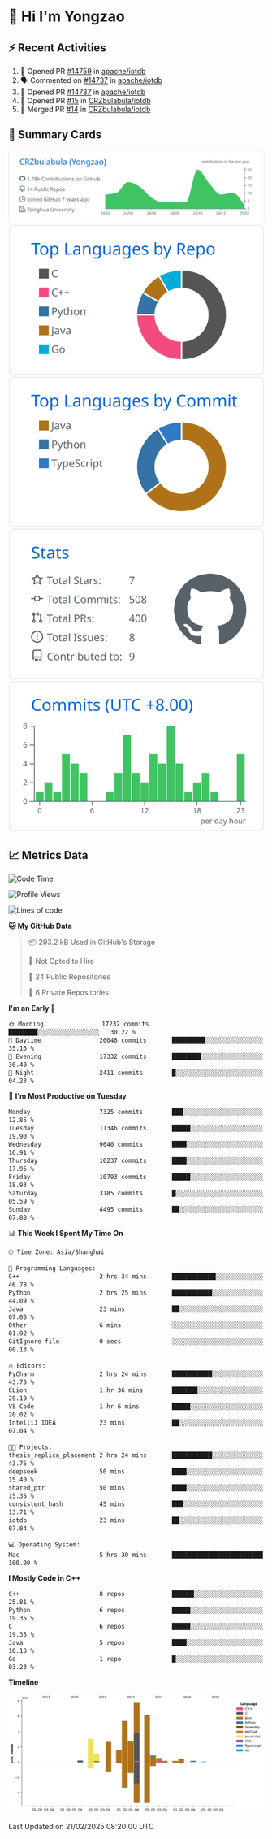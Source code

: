 # 👋 Hi I'm Yongzao

## ⚡ Recent Activities
<!--START_SECTION:activity-->
1. 💪 Opened PR [#14759](https://github.com/apache/iotdb/pull/14759) in [apache/iotdb](https://github.com/apache/iotdb)
2. 🗣 Commented on [#14737](https://github.com/apache/iotdb/pull/14737#issuecomment-2606632528) in [apache/iotdb](https://github.com/apache/iotdb)
3. 💪 Opened PR [#14737](https://github.com/apache/iotdb/pull/14737) in [apache/iotdb](https://github.com/apache/iotdb)
4. 💪 Opened PR [#15](https://github.com/CRZbulabula/iotdb/pull/15) in [CRZbulabula/iotdb](https://github.com/CRZbulabula/iotdb)
5. 🎉 Merged PR [#14](https://github.com/CRZbulabula/iotdb/pull/14) in [CRZbulabula/iotdb](https://github.com/CRZbulabula/iotdb)
<!--END_SECTION:activity-->

## 🎑 Summary Cards

[![](https://raw.githubusercontent.com/CRZbulabula/CRZbulabula/main/profile-summary-card-output/github/0-profile-details.svg)](https://github.com/vn7n24fzkq/github-profile-summary-cards)
[![](https://raw.githubusercontent.com/CRZbulabula/CRZbulabula/main/profile-summary-card-output/github/1-repos-per-language.svg)](https://github.com/vn7n24fzkq/github-profile-summary-cards) [![](https://raw.githubusercontent.com/CRZbulabula/CRZbulabula/main/profile-summary-card-output/github/2-most-commit-language.svg)](https://github.com/vn7n24fzkq/github-profile-summary-cards)
[![](https://raw.githubusercontent.com/CRZbulabula/CRZbulabula/main/profile-summary-card-output/github/3-stats.svg)](https://github.com/vn7n24fzkq/github-profile-summary-cards) [![](https://raw.githubusercontent.com/CRZbulabula/CRZbulabula/main/profile-summary-card-output/github/4-productive-time.svg)](https://github.com/vn7n24fzkq/github-profile-summary-cards)

## 📈 Metrics Data

<!--START_SECTION:waka-->
![Code Time](http://img.shields.io/badge/Code%20Time-817%20hrs%2057%20mins-blue)

![Profile Views](http://img.shields.io/badge/Profile%20Views-0-blue)

![Lines of code](https://img.shields.io/badge/From%20Hello%20World%20I%27ve%20Written-32.6%20million%20lines%20of%20code-blue)

**🐱 My GitHub Data** 

> 📦 293.2 kB Used in GitHub's Storage 
 > 
> 🚫 Not Opted to Hire
 > 
> 📜 24 Public Repositories 
 > 
> 🔑 6 Private Repositories 
 > 
**I'm an Early 🐤** 

```text
🌞 Morning                17232 commits       ████████░░░░░░░░░░░░░░░░░   30.22 % 
🌆 Daytime                20046 commits       █████████░░░░░░░░░░░░░░░░   35.16 % 
🌃 Evening                17332 commits       ████████░░░░░░░░░░░░░░░░░   30.40 % 
🌙 Night                  2411 commits        █░░░░░░░░░░░░░░░░░░░░░░░░   04.23 % 
```
📅 **I'm Most Productive on Tuesday** 

```text
Monday                   7325 commits        ███░░░░░░░░░░░░░░░░░░░░░░   12.85 % 
Tuesday                  11346 commits       █████░░░░░░░░░░░░░░░░░░░░   19.90 % 
Wednesday                9640 commits        ████░░░░░░░░░░░░░░░░░░░░░   16.91 % 
Thursday                 10237 commits       ████░░░░░░░░░░░░░░░░░░░░░   17.95 % 
Friday                   10793 commits       █████░░░░░░░░░░░░░░░░░░░░   18.93 % 
Saturday                 3185 commits        █░░░░░░░░░░░░░░░░░░░░░░░░   05.59 % 
Sunday                   4495 commits        ██░░░░░░░░░░░░░░░░░░░░░░░   07.88 % 
```


📊 **This Week I Spent My Time On** 

```text
🕑︎ Time Zone: Asia/Shanghai

💬 Programming Languages: 
C++                      2 hrs 34 mins       ████████████░░░░░░░░░░░░░   46.78 % 
Python                   2 hrs 25 mins       ███████████░░░░░░░░░░░░░░   44.09 % 
Java                     23 mins             ██░░░░░░░░░░░░░░░░░░░░░░░   07.03 % 
Other                    6 mins              ░░░░░░░░░░░░░░░░░░░░░░░░░   01.92 % 
GitIgnore file           0 secs              ░░░░░░░░░░░░░░░░░░░░░░░░░   00.13 % 

🔥 Editors: 
PyCharm                  2 hrs 24 mins       ███████████░░░░░░░░░░░░░░   43.75 % 
CLion                    1 hr 36 mins        ███████░░░░░░░░░░░░░░░░░░   29.19 % 
VS Code                  1 hr 6 mins         █████░░░░░░░░░░░░░░░░░░░░   20.02 % 
IntelliJ IDEA            23 mins             ██░░░░░░░░░░░░░░░░░░░░░░░   07.04 % 

🐱‍💻 Projects: 
thesis_replica_placement 2 hrs 24 mins       ███████████░░░░░░░░░░░░░░   43.75 % 
deepseek                 50 mins             ████░░░░░░░░░░░░░░░░░░░░░   15.40 % 
shared_ptr               50 mins             ████░░░░░░░░░░░░░░░░░░░░░   15.35 % 
consistent_hash          45 mins             ███░░░░░░░░░░░░░░░░░░░░░░   13.71 % 
iotdb                    23 mins             ██░░░░░░░░░░░░░░░░░░░░░░░   07.04 % 

💻 Operating System: 
Mac                      5 hrs 30 mins       █████████████████████████   100.00 % 
```

**I Mostly Code in C++** 

```text
C++                      8 repos             ██████░░░░░░░░░░░░░░░░░░░   25.81 % 
Python                   6 repos             █████░░░░░░░░░░░░░░░░░░░░   19.35 % 
C                        6 repos             █████░░░░░░░░░░░░░░░░░░░░   19.35 % 
Java                     5 repos             ████░░░░░░░░░░░░░░░░░░░░░   16.13 % 
Go                       1 repo              █░░░░░░░░░░░░░░░░░░░░░░░░   03.23 % 
```



**Timeline**

![Lines of Code chart](https://raw.githubusercontent.com/CRZbulabula/CRZbulabula/main/assets/bar_graph.png)


 Last Updated on 21/02/2025 08:20:00 UTC
<!--END_SECTION:waka-->

